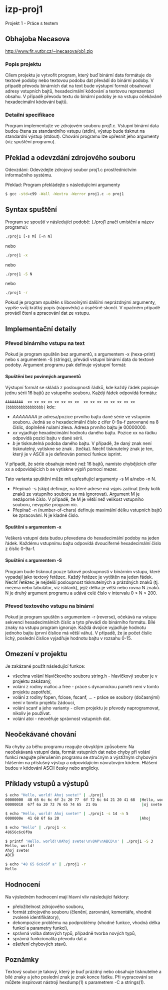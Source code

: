 # izp-proj1
Projekt 1 - Práce s textem

## Obhajoba Necasova
http://www.fit.vutbr.cz/~inecasova/ob1.zip

### Popis projektu
Cílem projektu je vytvořit program, který buď binární data formátuje do textové podoby nebo textovou podobu dat převádí do binární podoby. V případě převodu binárních dat na text bude výstupní formát obsahovat adresy vstupních bajtů, hexadecimální kódování a textovou reprezentaci obsahu. V případě převodu textu do binární podoby je na vstupu očekáváné hexadecimální kódování bajtů.

### Detailní specifikace
Program implementujte ve zdrojovém souboru proj1.c. Vstupní binární data budou čtena ze standardního vstupu (stdin), výstup bude tisknut na standardní výstup (stdout). Chování programu lze upřesnit jeho argumenty (viz spuštění programu).

## Překlad a odevzdání zdrojového souboru
Odevzdání: Odevzdejte zdrojový soubor proj1.c prostřednictvím informačního systému.

Překlad: Program překládejte s následujícími argumenty
```sh
$ gcc -std=c99 -Wall -Wextra -Werror proj1.c -o proj1
```

## Syntax spuštění
Program se spouští v následující podobě: (./proj1 značí umístění a název programu):
```sh
./proj1 [-s M] [-n N]
```
nebo
```sh
./proj1 -x
```
nebo
```sh
./proj1 -S N
```
nebo
```sh
./proj1 -r
```
Pokud je program spuštěn s libovolnými dalšími neprázdnými argumenty, vypíše svůj krátký popis (nápovědu) a úspěšně skončí. V opačném případě provádí čtení a zpracování dat ze vstupu.

## Implementační detaily
### Převod binárního vstupu na text
Pokud je program spuštěn bez argumentů, s argumentem -x (hexa-print) nebo s argumentem -S (strings), převádí vstupní binární data do textové podoby. Argument programu pak definuje výstupní formát:

#### Spuštění bez povinných argumentů
Výstupní formát se skládá z posloupnosti řádků, kde každý řádek popisuje jednu sérii 16 bajtů ze vstupního souboru. Každý řádek odpovídá formátu:

`AAAAAAAA  xx xx xx xx xx xx xx xx  xx xx xx xx xx xx xx xx  |bbbbbbbbbbbbbbbb|`
kde:
- _AAAAAAAA_ je adresa/pozice prvního bajtu dané série ve vstupním souboru. Jedná se o hexadecimální číslo z cifer 0-9a-f zarovnané na 8 číslic, doplněné nulami zleva. Adresa prvního bajtu je 00000000.
- _xx_ vyjadřuje hexadecimální hodnotu daného bajtu. Pozice xx na řádku odpovídá pozici bajtu v dané sérii.
- _b_ je tisknutelná podoba daného bajtu. V případě, že daný znak není tisknutelný, vytiskne se znak . (tečka). Nechť tisknutelný znak je ten, který je v ASCII a je definován pomocí funkce isprint.

V případě, že série obsahuje méně než 16 bajtů, namísto chybějících cifer xx a odpovídajících b se vytiskne výplň pomocí mezer.

Tato varianta spuštění může mít upřesňující argumenty -s M a/nebo -n N.

- Přepínač -s (skip) definuje, na které adrese má výpis začínat (tedy kolik znaků ze vstupního souboru se má ignorovat). Argument M je nezáporné číslo. V případě, že M je větší než velikost vstupního souboru, nevypíše program nic.
- Přepínač -n (number-of-chars) definuje maximální délku vstupních bajtů ke zpracování. N je kladné číslo.

#### Spuštění s argumentem -x
Veškerá vstupní data budou převedena do hexadecimální podoby na jeden řádek. Každému vstupnímu bajtu odpovídá dvouciferné hexadecimální číslo z číslic 0-9a-f.

#### Spuštění s argumentem -S
Program bude tisknout pouze takové posloupnosti v binárním vstupu, které vypadají jako textový řetězec. Každý řetězec je vytištěn na jeden řádek. Nechť řetězec je nejdelší posloupnost tisknutelných a prázdných znaků (tj. mezera nebo tabulátor, viz isblank), jejíž délka je větší nebo rovna N znaků. N je druhý argument programu a udává celé číslo v intervalu 0 < N < 200.

### Převod textového vstupu na binární
Pokud je program spuštěn s argumentem -r (reverse), očekává na vstupu sekvenci hexadecimálních číslic a tyto převádí do binárního formátu. Bílé znaky na vstupu program ignoruje. Každá dvojice vyjadřuje hodnotu jednoho bajtu (první číslice má větší váhu). V případě, že je počet číslic lichý, poslední čislice vyjadřuje hodnotu bajtu v rozsahu 0-15.

## Omezení v projektu
Je zakázané použít následující funkce:
- všechna volání hlavičkového souboru string.h - hlavičkový soubor je v projektu zakázaný,
- volání z rodiny malloc a free - práce s dynamickou pamětí není v tomto projektu zapotřebí,
- volání z rodiny fopen, fclose, fscanf, ... - práce se soubory (dočasnými) není v tomto projektu žádoucí,
- volání scanf a jeho varianty - cílem projektu je převody naprogramovat, nikoliv je používat.
- volání atoi - neověřuje správnost vstupních dat.

## Neočekávané chování
Na chyby za běhu programu reagujte obvyklým způsobem: Na neočekávaná vstupní data, formát vstupních dat nebo chyby při volání funkcí reagujte přerušením programu se stručným a výstižným chybovým hlášením na příslušný výstup a odpovídajícím návratovým kódem. Hlášení budou v kódování ASCII česky nebo anglicky.

## Příklady vstupů a výstupů
```sh
$ echo "Hello, world! Ahoj svete!" | ./proj1
00000000  48 65 6c 6c 6f 2c 20 77  6f 72 6c 64 21 20 41 68  |Hello, world! Ah|
00000010  67f 6a 20 73 76 65 74 65  21 0a                    |oj svete!.      |
```
```sh
$ echo "Hello, world! Ahoj svete!" | ./proj1 -s 14 -n 5
0000000e  41 68 6f 6a 20                                    |Ahoj            |
```
```sh
$ echo "Hello" | ./proj1 -x
48656c6c6f0a
```
```sh
$ printf 'Hello, world!\0Ahoj svete!\n\0AP\nABCD\n' | ./proj1 -S 3
Hello, world!
Ahoj svete!
ABCD
```
```sh
$ echo "48 65 6c6c6f a" | ./proj1 -r
Hello
```

## Hodnocení
Na výsledném hodnocení mají hlavní vliv následující faktory:
- přeložitelnost zdrojového souboru,
- formát zdrojového souboru (členění, zarovnání, komentáře, vhodně zvolené identifikátory),
- dekompozice problému na podproblémy (vhodné funkce, vhodná délka funkcí a parametry funkcí),
- správná volba datových typů, případně tvorba nových typů,
- správná funkcionalita převodu dat a
- ošetření chybových stavů.

## Poznámky
Textový soubor je takový, který je buď prázdný nebo obsahuje tisknutelné a bílé znaky a jeho poslední znak je znak konce řádku.
Při vypracování se můžete inspirovat nástroji hexdump(1) s parametrem -C a strings(1).
